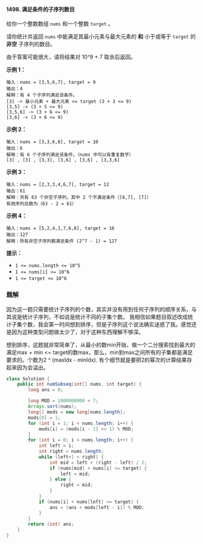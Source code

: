#### 1498. 满足条件的子序列数目

给你一个整数数组 `nums` 和一个整数 `target` 。

请你统计并返回 `nums` 中能满足其最小元素与最大元素的 **和** 小于或等于 `target` 的 **非空** 子序列的数目。

由于答案可能很大，请将结果对 10^9 + 7 取余后返回。

**示例 1：**

```shell
输入：nums = [3,5,6,7], target = 9
输出：4
解释：有 4 个子序列满足该条件。
[3] -> 最小元素 + 最大元素 <= target (3 + 3 <= 9)
[3,5] -> (3 + 5 <= 9)
[3,5,6] -> (3 + 6 <= 9)
[3,6] -> (3 + 6 <= 9)
```

**示例 2：**

```shell
输入：nums = [3,3,6,8], target = 10
输出：6
解释：有 6 个子序列满足该条件。（nums 中可以有重复数字）
[3] , [3] , [3,3], [3,6] , [3,6] , [3,3,6]
```

**示例 3：**

```shell
输入：nums = [2,3,3,4,6,7], target = 12
输出：61
解释：共有 63 个非空子序列，其中 2 个不满足条件（[6,7], [7]）
有效序列总数为（63 - 2 = 61）
```

**示例 4：**

```shell
输入：nums = [5,2,4,1,7,6,8], target = 16
输出：127
解释：所有非空子序列都满足条件 (2^7 - 1) = 127
```

**提示：**

- `1 <= nums.length <= 10^5`
- `1 <= nums[i] <= 10^6`
- `1 <= target <= 10^6`

### 题解

因为这一题只需要统计子序列的个数，其实并没有用到任何子序列的顺序关系，与其说是统计子序列，不如说是统计不同的子集个数。 我相信如果题目叙述改成统计子集个数，我会第一时间想到排序，但是子序列这个说法确实迷惑了我。感觉还是因为这种类型问题做太少了，对于这种东西理解不够深。

想到排序，这题就非常简单了，从最小的数min开始，做一个二分搜索找到最大的满足max + min <= target的数max，那么，min到max之间所有的子集都是满足要求的。个数为2 ^ (maxIdx - minIdx).
有个细节就是要把2的幂次的计算结果存起来因为会溢出。

```java
class Solution {
    public int numSubseq(int[] nums, int target) {
        long ans = 0;

        long MOD = 1000000000 + 7;
        Arrays.sort(nums);
        long[] mods = new long[nums.length];
        mods[0] = 1;
        for (int i = 1; i < nums.length; i++) {
            mods[i] = (mods[i - 1] << 1) % MOD;
        }
        for (int i = 0; i < nums.length; i++) {
            int left = i;
            int right = nums.length;
            while (left+1 < right) {
                int mid = left + (right - left) / 2;
                if (nums[mid] + nums[i] <= target) {
                    left = mid;
                } else {
                    right = mid;
                }
            }
            if (nums[i] + nums[left] <= target) {
                ans = (ans + mods[left - i]) % MOD;
            }
        }
        return (int) ans;
    }
}
```

